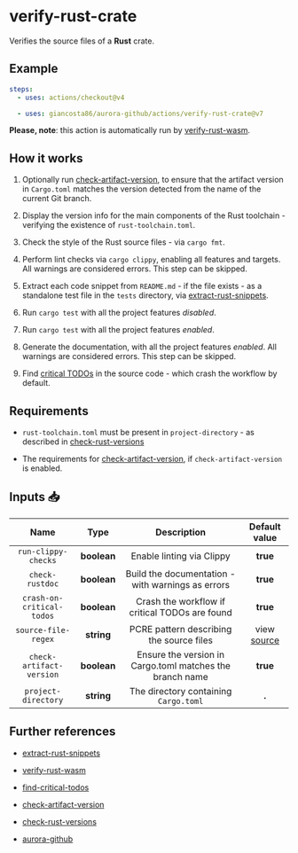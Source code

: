 # verify-rust-crate

Verifies the source files of a **Rust** crate.

## Example

```yaml
steps:
  - uses: actions/checkout@v4

  - uses: giancosta86/aurora-github/actions/verify-rust-crate@v7
```

**Please, note**: this action is automatically run by [verify-rust-wasm](../verify-rust-wasm/README.md).

## How it works

1. Optionally run [check-artifact-version](../check-artifact-version/README.md), to ensure that the artifact version in `Cargo.toml` matches the version detected from the name of the current Git branch.

1. Display the version info for the main components of the Rust toolchain - verifying the existence of `rust-toolchain.toml`.

1. Check the style of the Rust source files - via `cargo fmt`.

1. Perform lint checks via `cargo clippy`, enabling all features and targets. All warnings are considered errors. This step can be skipped.

1. Extract each code snippet from `README.md` - if the file exists - as a standalone test file in the `tests` directory, via [extract-rust-snippets](../extract-rust-snippets/README.md).

1. Run `cargo test` with all the project features _disabled_.

1. Run `cargo test` with all the project features _enabled_.

1. Generate the documentation, with all the project features _enabled_. All warnings are considered errors. This step can be skipped.

1. Find [critical TODOs](../find-critical-todos/README.md) in the source code - which crash the workflow by default.

## Requirements

- `rust-toolchain.toml` must be present in `project-directory` - as described in [check-rust-versions](../check-rust-versions/README.md)

- The requirements for [check-artifact-version](../check-artifact-version/README.md), if `check-artifact-version` is enabled.

## Inputs 📥

|           Name            |    Type     |                       Description                        |       Default value       |
| :-----------------------: | :---------: | :------------------------------------------------------: | :-----------------------: |
|    `run-clippy-checks`    | **boolean** |                Enable linting via Clippy                 |         **true**          |
|      `check-rustdoc`      | **boolean** |    Build the documentation - with warnings as errors     |         **true**          |
| `crash-on-critical-todos` | **boolean** |      Crash the workflow if critical TODOs are found      |         **true**          |
|    `source-file-regex`    | **string**  |         PCRE pattern describing the source files         | view [source](action.yml) |
| `check-artifact-version`  | **boolean** | Ensure the version in Cargo.toml matches the branch name |         **true**          |
|    `project-directory`    | **string**  |          The directory containing `Cargo.toml`           |           **.**           |

## Further references

- [extract-rust-snippets](../extract-rust-snippets/README.md)

- [verify-rust-wasm](../verify-rust-wasm/README.md)

- [find-critical-todos](../find-critical-todos/README.md)

- [check-artifact-version](../check-artifact-version/README.md)

- [check-rust-versions](../check-rust-versions/README.md)

- [aurora-github](../../README.md)
